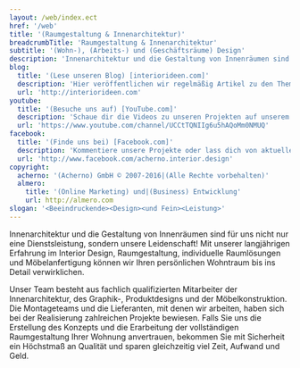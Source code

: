 ```yaml
---
layout: /web/index.ect
href: '/web'
title: '(Raumgestaltung & Innenarchitektur)'
breadcrumbTitle: 'Raumgestaltung & Innenarchitektur'
subtitle: '(Wohn-), (Arbeits-) und (Geschäftsräume) Design'
description: 'Innenarchitektur und die Gestaltung von Innenräumen sind für uns nicht nur eine Dienstsleistung, sondern unsere Leidenschaft! Mit unserer langjährigen Erfahrung im Interior Design, Raumgestaltung, individuelle Raumlösungen und Möbelanfertigung können wir Ihren persönlichen Wohntraum bis ins Detail verwirklichen.'
blog:
  title: '(Lese unseren Blog) [interiorideen.com]'
  description: 'Hier veröffentlichen wir regelmäßig Artikel zu den Themen Raumgestaltung und Innenarchitektur.'
  url: 'http://interiorideen.com'
youtube:
  title: '(Besuche uns auf) [YouTube.com]'
  description: 'Schaue dir die Videos zu unseren Projekten auf unserem YouTube-Channel an.'
  url: 'https://www.youtube.com/channel/UCCtTQNIIg6u5hAQoMm0NMUQ'
facebook:
  title: '(Finde uns bei) [Facebook.com]'
  description: 'Kommentiere unsere Projekte oder lass dich von aktuellen Bildern aus internationalen Interior Design Ausstellungen inspirieren.'
  url: 'http://www.facebook.com/acherno.interior.design'
copyright:
  acherno: '(Acherno) GmbH © 2007-2016|(Alle Rechte vorbehalten)'
  almero: 
    title: '(Online Marketing) und|(Business) Entwicklung'
    url: http://almero.com
slogan: '<Beeindruckende><Design><und Fein><Leistung>'
---
```

Innenarchitektur und die Gestaltung von Innenräumen sind für uns nicht nur eine Dienstsleistung, sondern unsere Leidenschaft! Mit unserer langjährigen Erfahrung im Interior Design, Raumgestaltung, individuelle Raumlösungen und Möbelanfertigung können wir Ihren persönlichen Wohntraum bis ins Detail verwirklichen.

Unser Team besteht aus fachlich qualifizierten Mitarbeiter der Innenarchitektur, des Graphik-, Produktdesigns und der Möbelkonstruktion. Die Montageteams und die Lieferanten, mit denen wir arbeiten, haben sich bei der Realisierung zahlreichen Projekte bewiesen. Falls Sie uns die Erstellung des Konzepts und die Erarbeitung der vollständigen Raumgestaltung Ihrer Wohnung anvertrauen, bekommen Sie mit Sicherheit ein Höchstmaß an Qualität und sparen gleichzeitig viel Zeit, Aufwand und Geld.